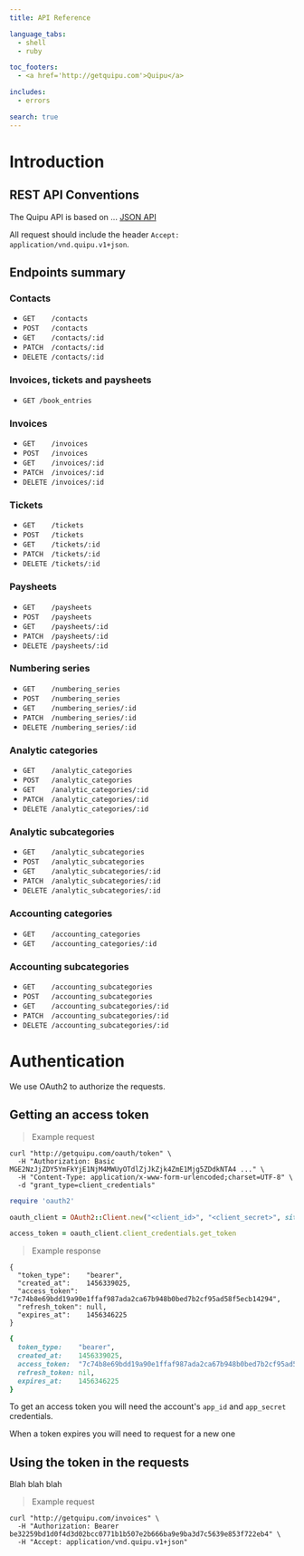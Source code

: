 ```yaml
---
title: API Reference

language_tabs:
  - shell
  - ruby

toc_footers:
  - <a href='http://getquipu.com'>Quipu</a>

includes:
  - errors

search: true
---
```


# Introduction

## REST API Conventions

The Quipu API is based on ... <a href="http://jsonapi.org/">JSON API</a>

All request should include the header `Accept: application/vnd.quipu.v1+json`.

## Endpoints summary

### Contacts

* `GET    /contacts`  
* `POST   /contacts`  
* `GET    /contacts/:id`  
* `PATCH  /contacts/:id`  
* `DELETE /contacts/:id`


### Invoices, tickets and paysheets


* `GET /book_entries`

### Invoices

* `GET    /invoices`  
* `POST   /invoices`  
* `GET    /invoices/:id`  
* `PATCH  /invoices/:id`  
* `DELETE /invoices/:id`

### Tickets

* `GET    /tickets`  
* `POST   /tickets`  
* `GET    /tickets/:id`  
* `PATCH  /tickets/:id`  
* `DELETE /tickets/:id`

### Paysheets

* `GET    /paysheets`  
* `POST   /paysheets`  
* `GET    /paysheets/:id`  
* `PATCH  /paysheets/:id`  
* `DELETE /paysheets/:id`

### Numbering series

* `GET    /numbering_series`  
* `POST   /numbering_series`  
* `GET    /numbering_series/:id`  
* `PATCH  /numbering_series/:id`  
* `DELETE /numbering_series/:id`

### Analytic categories

* `GET    /analytic_categories`  
* `POST   /analytic_categories`  
* `GET    /analytic_categories/:id`  
* `PATCH  /analytic_categories/:id`  
* `DELETE /analytic_categories/:id`

### Analytic subcategories

* `GET    /analytic_subcategories`  
* `POST   /analytic_subcategories`  
* `GET    /analytic_subcategories/:id`  
* `PATCH  /analytic_subcategories/:id`  
* `DELETE /analytic_subcategories/:id`

### Accounting categories

* `GET    /accounting_categories`  
* `GET    /accounting_categories/:id`  

### Accounting subcategories

* `GET    /accounting_subcategories`  
* `POST   /accounting_subcategories`  
* `GET    /accounting_subcategories/:id`  
* `PATCH  /accounting_subcategories/:id`  
* `DELETE /accounting_subcategories/:id`

# Authentication

We use OAuth2 to authorize the requests.

## Getting an access token

> Example request

```shell
curl "http://getquipu.com/oauth/token" \
  -H "Authorization: Basic MGE2NzJjZDY5YmFkYjE1NjM4MWUyOTdlZjJkZjk4ZmE1Mjg5ZDdkNTA4 ..." \
  -H "Content-Type: application/x-www-form-urlencoded;charset=UTF-8" \
  -d "grant_type=client_credentials"
```

```ruby
require 'oauth2'

oauth_client = OAuth2::Client.new("<client_id>", "<client_secret>", site: 'https://getquipu.com')

access_token = oauth_client.client_credentials.get_token
```

> Example response

```shell
{
  "token_type":    "bearer",
  "created_at":    1456339025,
  "access_token":  "7c74b8e69bdd19a90e1ffaf987ada2ca67b948b0bed7b2cf95ad58f5ecb14294",
  "refresh_token": null,
  "expires_at":    1456346225
}
```

```ruby
{
  token_type:    "bearer",
  created_at:    1456339025,
  access_token:  "7c74b8e69bdd19a90e1ffaf987ada2ca67b948b0bed7b2cf95ad58f5ecb14294",
  refresh_token: nil,
  expires_at:    1456346225
}
```

To get an access token you will need the account's `app_id` and `app_secret` credentials.

<aside class="notice">
  When a token expires you will need to request for a new one
</aside>

## Using the token in the requests

Blah blah blah

> Example request

```shell
curl "http://getquipu.com/invoices" \
  -H "Authorization: Bearer be32259bd1d0f4d3d02bcc0771b1b507e2b666ba9e9ba3d7c5639e853f722eb4" \
  -H "Accept: application/vnd.quipu.v1+json"
```

